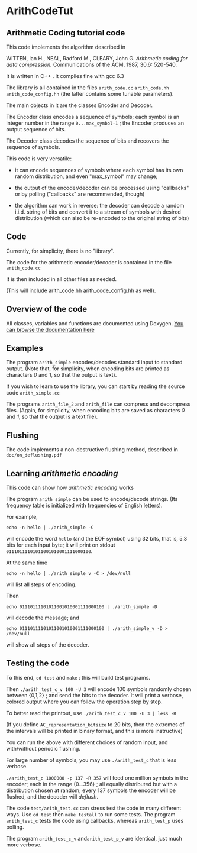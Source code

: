 # ArithCodeTut

## Arithmetic Coding tutorial code

This code implements the algorithm  described in

WITTEN, Ian H., NEAL, Radford M., CLEARY, John G. 
_Arithmetic coding for data compression._
Communications of the ACM, 1987, 30.6: 520-540.

It is written in C++ . It compiles fine with gcc 6.3

The library is all contained in the files `arith_code.cc`  `arith_code.hh`  `arith_code_config.hh`
(the latter contains some tunable parameters).

The main objects in it  are the classes Encoder and  Decoder.

The Encoder class encodes a sequence of symbols;
each symbol is an integer number in the range 
`0...max_symbol-1` ;
the Encoder produces an output sequence of bits.

The Decoder class decodes the sequence of bits and recovers the sequence of symbols.

This code is very versatile:

- it can encode sequences of symbols
  where each symbol has its own random distribution,
  and even "max_symbol" may change;

- the output of the encoder/decoder can be processed
   using "callbacks" or by polling ("callbacks" are recommended, though)

- the algorithm can work in reverse:
   the decoder can decode a random i.i.d. string of bits
   and convert it to a stream of symbols with desired distribution
  (which can also be re-encoded to the original string of bits)


## Code

Currently, for simplicity, there is no "library".

The code for the arithmetic encoder/decoder is contained in the file `arith_code.cc`

It is then included in all other files as needed.

(This will include  arith_code.hh  arith_code_config.hh as well).

## Overview of the code

All classes, variables and functions  are documented using Doxygen.
[You can browse the documentation here](https://mennucc.github.io/ArithCodeTut/html/index.html)

## Examples

The program `arith_simple` encodes/decodes standard input to standard output.
(Note that, for simplicity, when encoding bits are printed as characters *0* and *1*, so that
the output is text).

If you wish to learn to use the library, you can start by reading the source code `arith_simple.cc`
 
The programs `arith_file_2` and  `arith_file`  can compress and decompress files.
(Again, for simplicity, when encoding bits are saved as characters *0* and *1*, so that
the output is a text file).

## Flushing

The code implements a non-destructive flushing method, described in `doc/on_deflushing.pdf`

## Learning _arithmetic encoding_

This code can show how _arithmetic encoding_ works

The program `arith_simple` can be used to encode/decode strings.
(Its frequency table is initialized with frequencies of English letters).

For example,
```
echo -n hello | ./arith_simple -C
```
will encode the word `hello` (and the EOF symbol) using 32 bits,
that is, 5.3 bits for each input byte; it will print on stdout `01110111101011001010001111000100`.

At the same time
```
echo -n hello | ./arith_simple_v -C > /dev/null
```
will list all steps of encoding.

Then
```
echo 01110111101011001010001111000100 | ./arith_simple -D
```
will decode the message; and 
```
echo 01110111101011001010001111000100 | ./arith_simple_v -D > /dev/null
```
will show all steps of the decoder.

## Testing the code

To this end, `cd test` and `make` : this will build test programs.

Then `./arith_test_c_v 100 -U 3` will encode 100 symbols randomly chosen between {0,1,2} ;
and send the bits to the decoder.
It will print a verbose, colored output where you can follow the operation step by step.

To better read the printout, use `./arith_test_c_v 100 -U 3 | less -R` 

(If you define `AC_representation_bitsize` to  20 bits, then the extremes of the intervals will be printed
in binary format, and this is more instructive)

You can run the above with different choices of random input, and with/without periodic flushing.

For large number of symbols, you may use `./arith_test_c` that is less verbose.

`./arith_test_c 1000000 -p 137 -R 357` will feed one million
symbols in the encoder; each in the range {0...356} ; all equally distributed but with a  distribution chosen at random;
every 137 symbols the encoder will be flushed, and the decoder will _deflush_.


The code  `test/arith_test.cc` can stress test the code in many different ways. Use `cd test` then `make testall` to run some tests. The program `arith_test_c` tests the code using callbacks, whereas `arith_test_p` uses polling.

The program `arith_test_c_v` and`arith_test_p_v` are identical, just much more verbose.
